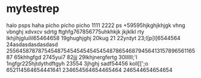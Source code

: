 # mytestrep
halo 
psps
haha
picho picho picho
1111
2222
ps
+59595hjkghjkhjgk
vhng
vbnghj
xdvxcv
sdrtg
ftghfg767856775uhkhkjk
jkjklkl
rty
lkhjihjgluilil65464658
19ghughjghj
20kug
21
22yrdyt
23;l[p[l[6544564
24asdasdasdasdasd
25564587878754548754545454545454878654687945641315789656116587
65khhgfgd
2745yui7
82jjj
29lkhjnergfertg
30llllll;'l
1ngfgr225hjtdythdftgyh
23554
3jhghj
sadf54456
koll[[';o
652114564654441641
234654564654465464
246544654654654

